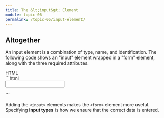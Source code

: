 ```yaml
---
title: The &lt;input&gt; Element
module: topic-06
permalink: /topic-06/input-element/
---
```


<div class="divider-heading"></div>

## Altogether

An input element is a combination of type, name, and identification. The following code shows an "input" element wrapped in a "form" element, along with the three required attributes.


<div class="code-heading">
  <span class="html">HTML</span>
</div>
```html
<form action="http://www.example.com/login.php" method="post" id="sign-in" class="basic-forms">
    <input type="text" name="username" id="username_input" />
</form>
```


Adding the `<input>` elements makes the `<form>` element more useful. Specifying **input types** is how we ensure that the correct data is entered.
